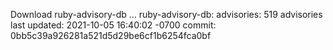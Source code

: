 Download ruby-advisory-db ...
ruby-advisory-db:
  advisories:	519 advisories
  last updated:	2021-10-05 16:40:02 -0700
  commit:	0bb5c39a926281a521d5d29be6cf1b6254fca0bf
